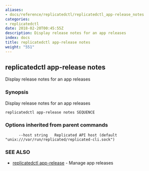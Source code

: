 ```yaml
---
aliases:
- docs/reference/replicatedctl/replicatedctl_app-release_notes
categories:
- replicatedctl
date: 2018-02-20T00:45:55Z
description: Display release notes for an app releases
index: docs
title: replicatedctl app-release notes
weight: "551"
---
```


## replicatedctl app-release notes

Display release notes for an app releases

### Synopsis


Display release notes for an app releases

```
replicatedctl app-release notes SEQUENCE
```

### Options inherited from parent commands

```
      --host string   Replicated API host (default "unix:///var/run/replicated/replicated-cli.sock")
```

### SEE ALSO
* [replicatedctl app-release](/api/replicatedctl/replicatedctl_app-release/)	 - Manage app releases

